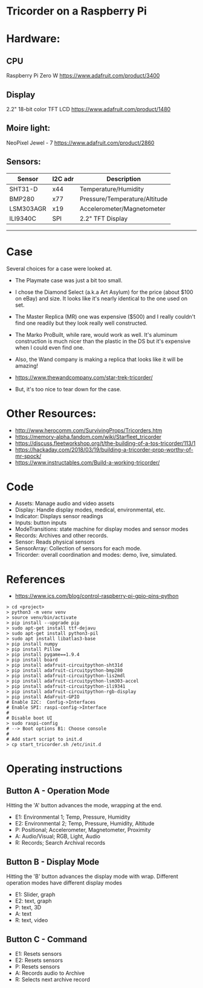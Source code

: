 # Tricorder on a Raspberry Pi

# Hardware:
## CPU
Raspberry Pi Zero W
https://www.adafruit.com/product/3400

## Display
2.2" 18-bit color TFT LCD
https://www.adafruit.com/product/1480

## Moire light:
NeoPixel Jewel - 7
https://www.adafruit.com/product/2860

## Sensors:
| Sensor | I2C adr | Description |
| ------ | -----| ---------------|
| SHT31-D | x44 | Temperature/Humidity |
| BMP280 | x77 | Pressure/Temperature/Altitude |
| LSM303AGR | x19 | Accelerometer/Magnetometer |
| ILI9340C | SPI | 2.2" TFT Display|

---
# Case
Several choices for a case were looked at.
- The Playmate case was just a bit too small.
- I chose the Diamond Select (a.k.a Art Asylum) for the price (about $100 on eBay) and size.
It looks like it's nearly identical to the one used on set.
- The Master Replica (MR) one was expensive ($500) and I really couldn't find one readily 
but they look really well constructed.
- The Marko ProBuilt, while rare, would work as well.  It's aluminum construction is much nicer than the plastic in the DS but it's expensive when I could even find one. 

- Also, the Wand company is making a replica that looks like it will be amazing!
- https://www.thewandcompany.com/star-trek-tricorder/
- But, it's too nice to tear down for the case.

# Other Resources:
- http://www.herocomm.com/SurvivingProps/Tricorders.htm
- https://memory-alpha.fandom.com/wiki/Starfleet_tricorder
- https://discuss.fleetworkshop.org/t/the-building-of-a-tos-tricorder/113/1
- https://hackaday.com/2018/03/19/building-a-tricorder-prop-worthy-of-mr-spock/
- https://www.instructables.com/Build-a-working-tricorder/


# Code
- Assets: Manage audio and video assets
- Display: Handle display modes, medical, environmental, etc.
- Indicator: Displays sensor readings
- Inputs: button inputs
- ModeTransitions: state machine for display modes and sensor modes
- Records: Archives and other records.
- Sensor: Reads physical sensors
- SensorArray: Collection of sensors for each mode.
- Tricorder: overall coordination and modes: demo, live, simulated.

# References
- https://www.ics.com/blog/control-raspberry-pi-gpio-pins-python

```
> cd <project>
> python3 -m venv venv
> source venv/bin/activate
> pip install --upgrade pip
> sudo apt-get install ttf-dejavu
> sudo apt-get install python3-pil
> sudo apt install libatlas3-base
> pip install numpy
> pip install Pillow
> pip install pygame==1.9.4
> pip install board
> pip install adafruit-circuitpython-sht31d
> pip install adafruit-circuitpython-bmp280
> pip install adafruit-circuitpython-lis2mdl
> pip install adafruit-circuitpython-lsm303-accel
> pip install adafruit-circuitpython-ili9341
> pip install adafruit-circuitpython-rgb-display
> pip install AdaFruit-GPIO
# Enable I2C:  Config->Interfaces
# Enable SPI: raspi-config->Interface
# 
# Disable boot UI
> sudo raspi-config
# --> Boot options B1: Choose console
#
# Add start script to init.d
> cp start_tricorder.sh /etc/init.d
```


# Operating instructions
## Button A - Operation Mode
Hitting the 'A' button advances the mode, wrapping at the end.
- E1: Environmental 1; Temp, Pressure, Humidity
- E2: Environmental 2; Temp, Pressure, Humidity, Altitude
- P: Positional; Accelerometer, Magnetometer, Proximity
- A: Audio/Visual; RGB, Light, Audio
- R: Records; Search Archival records

## Button B - Display Mode
Hitting the 'B' button advances the display mode with wrap. 
Different operation modes have different display modes
- E1: Slider, graph
- E2: text, graph
- P: text, 3D
- A: text
- R: text, video

## Button C - Command
- E1: Resets sensors
- E2: Resets sensors
- P: Resets sensors
- A: Records audio to Archive
- R: Selects next archive record

